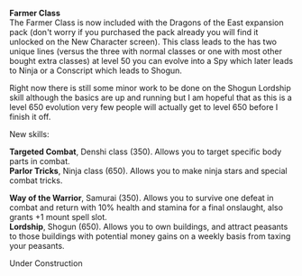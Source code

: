 **Farmer Class**  
The Farmer Class is now included with the Dragons of the East expansion pack (don't worry if you purchased the pack already you will find it unlocked on the New Character screen). This class leads to the has two unique lines (versus the three with normal classes or one with most other bought extra classes) at level 50 you can evolve into a Spy which later leads to Ninja or a Conscript which leads to Shogun.

Right now there is still some minor work to be done on the Shogun Lordship skill although the basics are up and running but I am hopeful that as this is a level 650 evolution very few people will actually get to level 650 before I finish it off.

New skills:

**Targeted Combat**, Denshi class (350). Allows you to target specific body parts in combat.  
**Parlor Tricks**, Ninja class (650). Allows you to make ninja stars and special combat tricks.

**Way of the Warrior**, Samurai (350). Allows you to survive one defeat in combat and return with 10% health and stamina for a final onslaught, also grants +1 mount spell slot.  
**Lordship**, Shogun (650). Allows you to own buildings, and attract peasants to those buildings with potential money gains on a weekly basis from taxing your peasants.

Under Construction